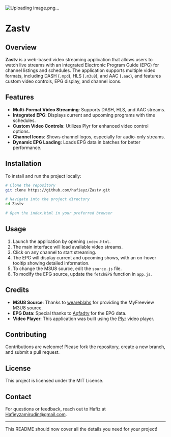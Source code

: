 ![Uploading image.png…]()


# Zastv

## Overview
**Zastv** is a web-based video streaming application that allows users to watch live streams with an integrated Electronic Program Guide (EPG) for channel listings and schedules. The application supports multiple video formats, including DASH (`.mpd`), HLS (`.m3u8`), and AAC (`.aac`), and features custom video controls, EPG display, and channel icons.

## Features
- **Multi-Format Video Streaming**: Supports DASH, HLS, and AAC streams.
- **Integrated EPG**: Displays current and upcoming programs with time schedules.
- **Custom Video Controls**: Utilizes Plyr for enhanced video control options.
- **Channel Icons**: Shows channel logos, especially for audio-only streams.
- **Dynamic EPG Loading**: Loads EPG data in batches for better performance.

## Installation
To install and run the project locally:

```bash
# Clone the repository
git clone https://github.com/hafieyz/Zastv.git

# Navigate into the project directory
cd Zastv

# Open the index.html in your preferred browser
```

## Usage
1. Launch the application by opening `index.html`.
2. The main interface will load available video streams.
3. Click on any channel to start streaming.
4. The EPG will display current and upcoming shows, with an on-hover tooltip showing detailed information.
5. To change the M3U8 source, edit the `source.js` file.
6. To modify the EPG source, update the `fetchEPG` function in `app.js`.

## Credits
- **M3U8 Source**: Thanks to [weareblahs](https://github.com/weareblahs) for providing the MyFreeview M3U8 source.
- **EPG Data**: Special thanks to [Aqfadtv](https://github.com/AqFad2811) for the EPG data.
- **Video Player**: This application was built using the [Plyr](https://github.com/sampotts/plyr) video player.

## Contributing
Contributions are welcome! Please fork the repository, create a new branch, and submit a pull request.

## License
This project is licensed under the MIT License.

## Contact
For questions or feedback, reach out to Hafiz at Hafieyzamirudin@gmail.com.

---

This README should now cover all the details you need for your project!
